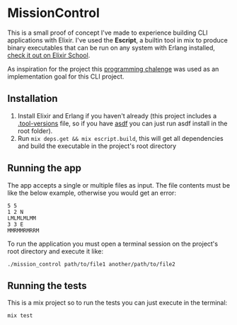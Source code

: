 
# MissionControl

  

This is a small proof of concept I've made to experience building CLI applications with Elixir. I've used the **Escript**, a builtin tool in mix to produce binary executables that can be run on any system with Erlang installed, [check it out on Elixir School](https://elixirschool.com/en/lessons/advanced/escripts/).

As inspiration for the project this [programming chalenge](challenge_specs.pdf) was used as an implementation goal for this CLI project.  

## Installation

 1. Install Elixir and Erlang if you haven't already (this project includes a [.tool-versions](.tool_versions) file, so if you have [asdf](https://github.com/asdf-vm/asdf) you can just run asdf install in the root folder).
 2. Run `mix deps.get && mix escript.build`, this will get all dependencies and build the executable in the project's root directory

## Running the app

The app accepts a single or multiple files as input. The file contents must be like the below example, otherwise you would get an error:

```
5 5
1 2 N
LMLMLMLMM
3 3 E
MMRMMRMRRM

```

To run the application you must open a terminal session on the project's root directory and execute it like:

    ./mission_control path/to/file1 another/path/to/file2

## Running the tests

This is a mix project so to run the tests you can just execute in the terminal:

    mix test

